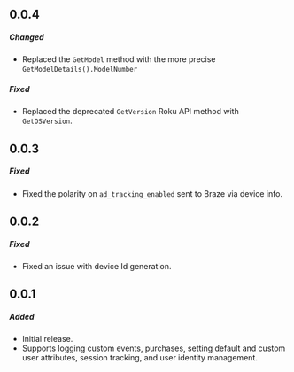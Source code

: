 ## 0.0.4

##### Changed
- Replaced the `GetModel` method with the more precise `GetModelDetails().ModelNumber`

##### Fixed
- Replaced the deprecated `GetVersion` Roku API method with `GetOSVersion`.

## 0.0.3

##### Fixed
- Fixed the polarity on `ad_tracking_enabled` sent to Braze via device info.

## 0.0.2

##### Fixed
- Fixed an issue with device Id generation.

## 0.0.1

##### Added
- Initial release.
- Supports logging custom events, purchases, setting default and custom user attributes, session tracking, and user identity management.
